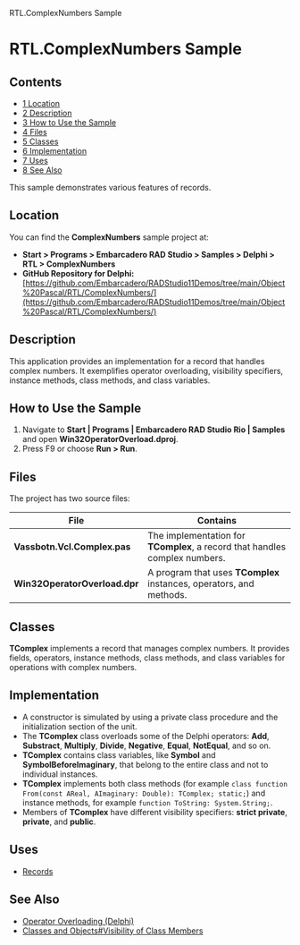 RTL.ComplexNumbers Sample[]()
# RTL.ComplexNumbers Sample 



## Contents



* [1 Location](#Location)
* [2 Description](#Description)
* [3 How to Use the Sample](#How_to_Use_the_Sample)
* [4 Files](#Files)
* [5 Classes](#Classes)
* [6 Implementation](#Implementation)
* [7 Uses](#Uses)
* [8 See Also](#See_Also)

This sample demonstrates various features of records.
## Location 

You can find the **ComplexNumbers** sample project at:
* **Start > Programs > Embarcadero RAD Studio > Samples > Delphi > RTL > ComplexNumbers**
* **GitHub Repository for Delphi:**[https://github.com/Embarcadero/RADStudio11Demos/tree/main/Object%20Pascal/RTL/ComplexNumbers/](https://github.com/Embarcadero/RADStudio11Demos/tree/main/Object%20Pascal/RTL/ComplexNumbers/)

## Description 

This application provides an implementation for a record that handles complex numbers. It exemplifies operator overloading, visibility specifiers, instance methods, class methods, and class variables. 
## How to Use the Sample 


1.  Navigate to **Start | Programs | Embarcadero RAD Studio Rio | Samples** and open **Win32OperatorOverload.dproj**.
2.  Press F9 or choose **Run > Run**.

## Files 

The project has two source files:

|**File**                     |**Contains**                                                               |
|-----------------------------|---------------------------------------------------------------------------|
|**Vassbotn.Vcl.Complex.pas** |The implementation for **TComplex**, a record that handles complex numbers.|
|**Win32OperatorOverload.dpr**|A program that uses **TComplex** instances, operators, and methods.        |


## Classes 

**TComplex** implements a record that manages complex numbers. It provides fields, operators, instance methods, class methods, and class variables for operations with complex numbers. 
## Implementation 


*  A constructor is simulated by using a private class procedure and the initialization section of the unit.
*  The **TComplex** class overloads some of the Delphi operators: **Add**, **Substract**, **Multiply**, **Divide**, **Negative**, **Equal**, **NotEqual**, and so on.
* **TComplex** contains class variables, like **Symbol** and **SymbolBeforeImaginary**, that belong to the entire class and not to individual instances.
* **TComplex** implements both class methods (for example `class function From(const AReal, AImaginary: Double): TComplex; static;`) and instance methods, for example `function ToString: System.String;`.
*  Members of **TComplex** have different visibility specifiers: **strict private**, **private**, and **public**.

## Uses 


* [Records](http://docwiki.embarcadero.com/RADStudio/en/Structured_Types_(Delphi)#Records_.28advanced.29)

## See Also 


* [Operator Overloading (Delphi)](http://docwiki.embarcadero.com/RADStudio/en/Operator_Overloading_(Delphi))
* [Classes and Objects#Visibility of Class Members](http://docwiki.embarcadero.com/RADStudio/en/Classes_and_Objects_(Delphi)#Visibility_of_Class_Members)





